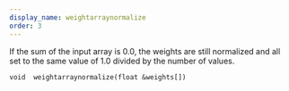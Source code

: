 ```yaml
---
display_name: weightarraynormalize
order: 3
---
```

If the sum of the input array is 0.0, the weights are still normalized and all set to the same value of 1.0 divided by the number of values.

`void  weightarraynormalize(float &weights[])`
